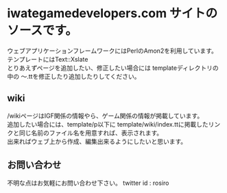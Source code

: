 # iwategamedevelopers.com サイトのソースです。

ウェブアプリケーションフレームワークにはPerlのAmon2を利用しています。テンプレートにはText::Xslate  
とりあえずページを追加したい、修正したい場合には templateディレクトリの中の ～.ttを修正したり追加したりしてください。  
## wiki
/wikiページはIGF関係の情報やら、ゲーム関係の情報が掲載しています。  
追加したい場合には、template/p以下に template/wiki/index.ttに掲載したリンクと同じ名前のファイル名を用意すれば、表示されます。  
出来ればウェブ上から作成、編集出来るようにしたいと思います。  

## お問い合わせ
不明な点はお気軽にお問い合わせ下さい。 twitter id : rosiro  

